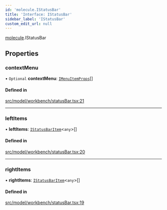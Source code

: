 ```yaml
---
id: 'molecule.IStatusBar'
title: 'Interface: IStatusBar'
sidebar_label: 'IStatusBar'
custom_edit_url: null
---
```


[molecule](../namespaces/molecule).IStatusBar

## Properties

### contextMenu

• `Optional` **contextMenu**: [`IMenuItemProps`](molecule.component.IMenuItemProps)[]

#### Defined in

[src/model/workbench/statusBar.tsx:21](https://github.com/DTStack/molecule/blob/22a59c7/src/model/workbench/statusBar.tsx#L21)

---

### leftItems

• **leftItems**: [`IStatusBarItem`](molecule.IStatusBarItem)<`any`\>[]

#### Defined in

[src/model/workbench/statusBar.tsx:20](https://github.com/DTStack/molecule/blob/22a59c7/src/model/workbench/statusBar.tsx#L20)

---

### rightItems

• **rightItems**: [`IStatusBarItem`](molecule.IStatusBarItem)<`any`\>[]

#### Defined in

[src/model/workbench/statusBar.tsx:19](https://github.com/DTStack/molecule/blob/22a59c7/src/model/workbench/statusBar.tsx#L19)
